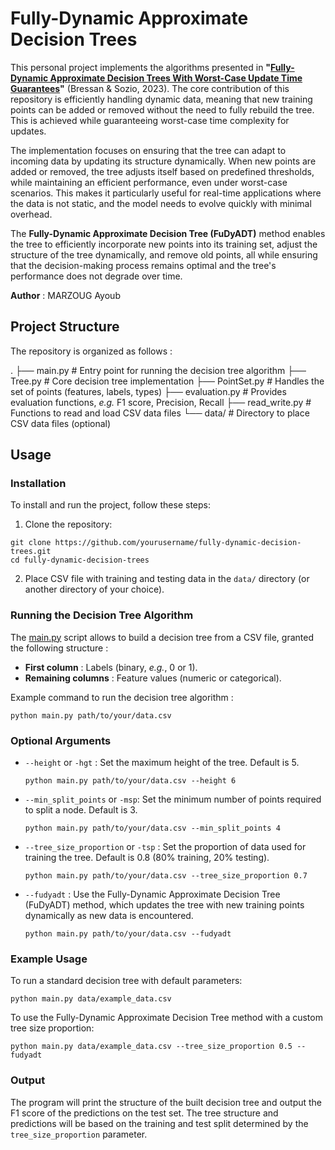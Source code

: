 # Fully-Dynamic Approximate Decision Trees

This personal project implements the algorithms presented in **"[Fully-Dynamic Approximate Decision Trees With Worst-Case Update Time Guarantees](https://arxiv.org/pdf/2302.03994)"** (Bressan & Sozio, 2023). The core contribution of this repository is efficiently handling dynamic data, meaning that new training points can be added or removed without the need to fully rebuild the tree. This is achieved while guaranteeing worst-case time complexity for updates.

The implementation focuses on ensuring that the tree can adapt to incoming data by updating its structure dynamically. When new points are added or removed, the tree adjusts itself based on predefined thresholds, while maintaining an efficient performance, even under worst-case scenarios. This makes it particularly useful for real-time applications where the data is not static, and the model needs to evolve quickly with minimal overhead.

The **Fully-Dynamic Approximate Decision Tree (FuDyADT)** method enables the tree to efficiently incorporate new points into its training set, adjust the structure of the tree dynamically, and remove old points, all while ensuring that the decision-making process remains optimal and the tree's performance does not degrade over time.

**Author** : MARZOUG Ayoub

## Project Structure

The repository is organized as follows :

.
├── main.py                # Entry point for running the decision tree algorithm
├── Tree.py                # Core decision tree implementation
├── PointSet.py            # Handles the set of points (features, labels, types)
├── evaluation.py          # Provides evaluation functions, _e.g._ F1 score, Precision, Recall
├── read_write.py          # Functions to read and load CSV data files
└── data/                  # Directory to place CSV data files (optional)

## Usage

### Installation 

To install and run the project, follow these steps:

1. Clone the repository:

```
git clone https://github.com/yourusername/fully-dynamic-decision-trees.git
cd fully-dynamic-decision-trees
```
2. Place CSV file with training and testing data in the `data/` directory (or another directory of your choice).

### Running the Decision Tree Algorithm

The [main.py](./main.py) script allows to build a decision tree from a CSV file, granted the following structure :

+ **First column** : Labels (binary, _e.g._, 0 or 1).
+ **Remaining columns** : Feature values (numeric or categorical).

Example command to run the decision tree algorithm :

```
python main.py path/to/your/data.csv
```

### Optional Arguments

+ `--height` or `-hgt` : Set the maximum height of the tree. Default is 5.
    ```
    python main.py path/to/your/data.csv --height 6
    ```
+ `--min_split_points` or `-msp`: Set the minimum number of points required to split a node. Default is 3.
    ```
    python main.py path/to/your/data.csv --min_split_points 4
    ```

+ `--tree_size_proportion` or `-tsp` : Set the proportion of data used for training the tree. Default is 0.8 (80% training, 20% testing).
    ```
    python main.py path/to/your/data.csv --tree_size_proportion 0.7
    ```
    
+ `--fudyadt` : Use the Fully-Dynamic Approximate Decision Tree (FuDyADT) method, which updates the tree with new training points dynamically as new data is encountered.
    ```
    python main.py path/to/your/data.csv --fudyadt
    ```

### Example Usage

To run a standard decision tree with default parameters:

```
python main.py data/example_data.csv
```

To use the Fully-Dynamic Approximate Decision Tree method with a custom tree size proportion:

```
python main.py data/example_data.csv --tree_size_proportion 0.5 --fudyadt
```
### Output

The program will print the structure of the built decision tree and output the F1 score of the predictions on the test set. The tree structure and predictions will be based on the training and test split determined by the `tree_size_proportion` parameter.
